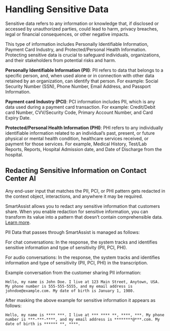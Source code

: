 # Handling Sensitive Data

Sensitive data refers to any information or knowledge that, if disclosed or accessed by unauthorized parties, could lead to harm, privacy breaches, legal or financial consequences, or other negative impacts.

This type of information includes Personally Identifiable Information, Payment Card Industry, and Protected/Personal Health Information. Protecting sensitive data is crucial to safeguard individuals, organizations, and their stakeholders from potential risks and harm.

**Personally Identifiable Information (PII)**: PII refers to data that belongs to a specific person, and, when used alone or in connection with other data retained by an organization, can identify that person. For example: Social Security Number (SSN), Phone Number, Email Address, and Passport Information.

**Payment card Industry (PCI)**: PCI information includes PII, which is any data used during a payment card transaction. For example: Credit/Debit card Number, CVV/Security Code, Primary Account Number, and Card Expiry Date.

**Protected/Personal Health Information (PHI)**: PHI refers to any individually identifiable information related to an individual’s past, present, or future physical or mental health condition, healthcare services received, or payment for those services. For example, Medical History, Test/Lab Reports, Reports, Hospital Admission date, and Date of Discharge from the hospital.

## Redacting Sensitive Information on Contact Center AI

Any end-user input that matches the PII, PCI, or PHI pattern gets redacted in the context object, interactions, and anywhere it may be required.

SmartAssist allows you to redact any sensitive information that customers share. When you enable redaction for sensitive information, you can transform its value into a pattern that doesn’t contain comprehensible data. [Learn more](../advanced-settings/sensitive-data-masking.md).

PII Data that passes through SmartAssist is managed as follows:

For chat conversations: In the response, the system tracks and identifies sensitive information and type of sensitivity (PII, PCI, PHI).

For audio conversations: In the response, the system tracks and identifies information and type of sensitivity (PII, PCI, PHI) in the transcription.

Example conversation from the customer sharing PII information:

```
Hello, my name is John Doe. I live at 123 Main Street, Anytown, USA. My phone number is 555-555-5555, and my email address is johndoe@example.com. My date of birth is January 1, 1980.
```

After masking the above example for sensitive information it appears as follows:

```
Hello, my name is **** ***. I live at *** **** **, ****, ***. My phone number is ***-***-****, and my email address is ********@***.com. My date of birth is ****** **, ****.
```